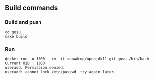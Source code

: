 ## Build commands

### Build and push
```shell script
cd gosu
make build
```

### Run

```shell script
docker run -u 1000 --rm -it snowdrop/openjdk11-git-gosu /bin/bash
Current UID : 1000
useradd: Permission denied.
useradd: cannot lock /etc/passwd; try again later.
```
